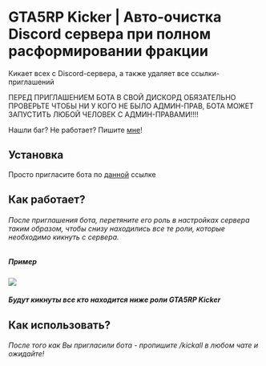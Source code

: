 # GTA5RP Kicker | Авто-очистка Discord сервера при полном расформировании фракции
Кикает всех с Discord-сервера, а также удаляет все ссылки-приглашений

ПЕРЕД ПРИГЛАШЕНИЕМ БОТА В СВОЙ ДИСКОРД ОБЯЗАТЕЛЬНО ПРОВЕРЬТЕ ЧТОБЫ НИ У КОГО НЕ БЫЛО АДМИН-ПРАВ, БОТА МОЖЕТ ЗАПУСТИТЬ ЛЮБОЙ ЧЕЛОВЕК С АДМИН-ПРАВАМИ!!!!

Нашли баг? Не работает? Пишите  [мне](https://vk.com/TuSESH)! 
## Установка
Просто пригласите бота по [данной](https://discord.com/api/oauth2/authorize?client_id=679694458811318319&permissions=8&redirect_uri=http%3A%2F%2Fdiscordbot.gta5rp.com%2F&scope=bot) ссылке

## Как работает?
###### После приглашения бота, перетяните его роль в настройках сервера таким образом, чтобы снизу находились все те роли, которые необходимо кикнуть с сервера.
##### Пример
![](https://i.imgur.com/ufMIl6g.png)
##### Будут кикнуты все кто находится ниже роли GTA5RP Kicker



## Как использовать?

###### После того как Вы пригласили бота - пропишите /kickall в любом чате и ожидайте!

